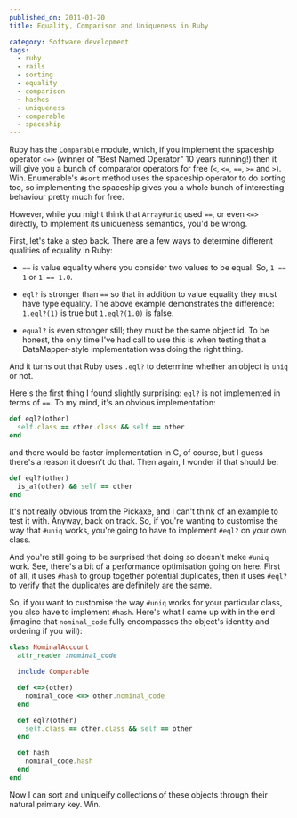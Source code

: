 ```yaml
---
published_on: 2011-01-20
title: Equality, Comparison and Uniqueness in Ruby

category: Software development
tags:
  - ruby
  - rails
  - sorting
  - equality
  - comparison
  - hashes
  - uniqueness
  - comparable
  - spaceship
---
```

Ruby has the `Comparable` module, which, if you implement the spaceship operator `<=>` (winner of "Best Named Operator" 10 years running!) then it will give you a bunch of comparator operators for free (`<`, `<=`, `==`, `>=` and `>`). Win. Enumerable's `#sort` method uses the spaceship operator to do sorting too, so implementing the spaceship gives you a whole bunch of interesting behaviour pretty much for free.

However, while you might think that `Array#uniq` used `==`, or even `<=>` directly, to implement its uniqueness semantics, you'd be wrong.

First, let's take a step back. There are a few ways to determine different qualities of equality in Ruby:

* `==` is value equality where you consider two values to be equal. So, `1 == 1` or `1 == 1.0`.

* `eql?` is stronger than `==` so that in addition to value equality they must have type equality. The above example demonstrates the difference: `1.eql?(1)` is true but `1.eql?(1.0)` is false.

* `equal?` is even stronger still; they must be the same object id. To be honest, the only time I've had call to use this is when testing that a DataMapper-style implementation was doing the right thing.

And it turns out that Ruby uses `.eql?` to determine whether an object is `uniq` or not.

Here's the first thing I found slightly surprising: `eql?` is not implemented in terms of `==`. To my mind, it's an obvious implementation:

```ruby
def eql?(other)
  self.class == other.class && self == other
end
```

and there would be faster implementation in C, of course, but I guess there's a reason it doesn't do that. Then again, I wonder if that should be:

```ruby
def eql?(other)
  is_a?(other) && self == other
end
```

It's not really obvious from the Pickaxe, and I can't think of an example to test it with. Anyway, back on track. So, if you're wanting to customise the way that `#uniq` works, you're going to have to implement `#eql?` on your own class.

And you're still going to be surprised that doing so doesn't make `#uniq` work. See, there's a bit of a performance optimisation going on here. First of all, it uses `#hash` to group together potential duplicates, then it uses `#eql?` to verify that the duplicates are definitely are the same.

So, if you want to customise the way `#uniq` works for your particular class, you also have to implement `#hash`. Here's what I came up with in the end (imagine that `nominal_code` fully encompasses the object's identity and ordering if you will):

```ruby
class NominalAccount
  attr_reader :nominal_code

  include Comparable

  def <=>(other)
    nominal_code <=> other.nominal_code
  end

  def eql?(other)
    self.class == other.class && self == other
  end

  def hash
    nominal_code.hash
  end
end
```

Now I can sort and uniqueify collections of these objects through their natural primary key. Win.
